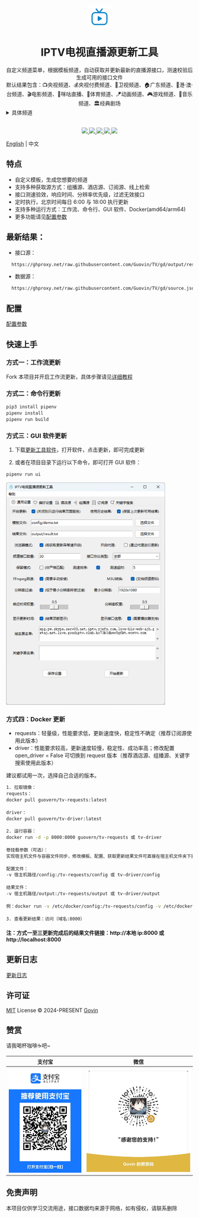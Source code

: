 <div align="center">
  <img src="./static/images/logo.png" alt="logo"/>
  <h1 align="center">IPTV电视直播源更新工具</h1>
</div>

<div align="center">自定义频道菜单，根据模板频道，自动获取并更新最新的直播源接口，测速校验后生成可用的接口文件</div>
<div align="center">默认结果包含：📺央视频道、💰央视付费频道、📡卫视频道、🏠广东频道、🌊港·澳·台频道、🎬电影频道、🎥咪咕直播、🏀体育频道、🪁动画频道、🎮游戏频道、🎵音乐频道、🏛经典剧场</div>

<details>
  <summary>具体频道</summary>
  <div>
  📺央视频道: CCTV-1, CCTV-2, CCTV-3, CCTV-4, CCTV-5, CCTV-5+, CCTV-6, CCTV-7, CCTV-8, CCTV-9, CCTV-10, CCTV-11, CCTV-12, CCTV-13, CCTV-14, CCTV-15, CCTV-16, CCTV-17, CETV1, CETV2, CETV4, CETV5
  </div>
  <br>
  <div>
  💰央视付费频道: 文化精品, 央视台球, 风云音乐, 第一剧场, 风云剧场, 怀旧剧场, 女性时尚, 高尔夫网球, 风云足球, 电视指南, 世界地理, 兵器科技
  </div>
  <br>
  <div>
  📡卫视频道: 广东卫视, 香港卫视, 浙江卫视, 湖南卫视, 北京卫视, 湖北卫视, 黑龙江卫视, 安徽卫视, 重庆卫视, 东方卫视, 东南卫视, 甘肃卫视, 广西卫视, 贵州卫视, 海南卫视, 河北卫视, 河南卫视, 吉林卫视, 江苏卫视, 江西卫视, 辽宁卫视, 内蒙古卫视, 宁夏卫视, 青海卫视, 山东卫视, 山西卫视, 陕西卫视, 四川卫视, 深圳卫视, 三沙卫视, 天津卫视, 西藏卫视, 新疆卫视, 云南卫视
  </div>
  <br>
  <div>
  🏠广东频道: 广东珠江, 广东体育, 广东新闻, 广东卫视, 大湾区卫视, 广州影视, 广州竞赛, 江门综合, 江门侨乡生活, 佛山综合, 深圳卫视, 汕头综合, 汕头经济, 汕头文旅, 茂名综合, 茂名公共
  </div>
  <br>
  <div>
  🌊港·澳·台: 翡翠台, 明珠台, 凤凰中文, 凤凰资讯, 凤凰香港, 凤凰卫视, TVBS亚洲, 香港卫视, 纬来体育, 纬来育乐, J2, Viutv, 三立台湾, 无线新闻, 三立新闻, 东森综合, 东森超视, 东森电影, Now剧集, Now华剧, 靖天资讯, 星卫娱乐, 卫视卡式
  </div>
  <br>
  <div>
  🎬电影频道: CHC家庭影院, CHC动作电影, CHC高清电影, 淘剧场, 淘娱乐, 淘电影, NewTV惊悚悬疑, NewTV动作电影, 黑莓电影, 纬来电影, 靖天映画, 靖天戏剧, 星卫娱乐, 艾尔达娱乐, 经典电影, IPTV经典电影, 天映经典, 无线星河, 星空卫视, 私人影院, 东森电影, 龙祥电影, 东森洋片, 东森超视
  </div>
  <br>
  <div>
  🎥咪咕直播: 咪咕直播1-45
  </div>
  <br>
  <div>
  🏀体育频道: CCTV-5, CCTV-5+, 广东体育, 纬来体育, 五星体育, 体育赛事, 劲爆体育, 爱体育, 超级体育, 精品体育, 广州竞赛, 深圳体育, 福建体育, 辽宁体育, 山东体育, 成都体育, 天津体育, 江苏体育, 安徽综艺体育, 吉林篮球, 睛彩篮球, 睛彩羽毛球, 睛彩广场舞, 风云足球, 足球频道, 魅力足球, 天元围棋, 快乐垂钓, JJ斗地主
  </div>
  <br>
  <div>
  🪁动画频道: 少儿动画, 卡酷动画, 动漫秀场, 新动漫, 青春动漫, 爱动漫, 中录动漫, 宝宝动画, CN卡通, 优漫卡通, 金鹰卡通, 睛彩少儿, 黑莓动画, 炫动卡通, 24H国漫热播, 浙江少儿, 河北少儿科教, 七龙珠, 火影忍者, 海绵宝宝, 中华小当家, 斗破苍穹玄幻剧, 猫和老鼠, 经典动漫, 蜡笔小新, 漫画解说
  </div>
  <br>
  <div>
  🎮游戏频道: 游戏风云, 游戏竞技, 电竞游戏, 海看电竞, 电竞天堂, 爱电竞
  </div>
  <br>
  <div>
  🎵音乐频道: CCTV-15, 风云音乐, 音乐现场, 音乐之声, 潮流音乐, 天津音乐, 音乐广播, 音乐调频广播
  </div>
  <br>
  <div>
  🏛经典剧场: 笑傲江湖, 天龙八部, 鹿鼎记, 仙剑奇侠传, 西游记, 三国演义, 水浒传, 新白娘子传奇, 天龙八部, 济公游记, 封神榜, 闯关东, 上海滩, 射雕英雄传
  </div>
</details>
<br>
<p align="center">
  <a href="https://github.com/Guovin/TV/releases/latest">
    <img src="https://img.shields.io/github/v/release/guovin/tv" />
  </a>
  <a href="https://www.python.org/">
    <img src="https://img.shields.io/badge/python-%20%3E%3D%203.8-47c219" />
  </a>
  <a href="https://github.com/Guovin/TV/releases/latest">
    <img src="https://img.shields.io/github/downloads/guovin/tv/total" />
  </a>
  <a href="https://hub.docker.com/repository/docker/guovern/tv-requests">
    <img src="https://img.shields.io/docker/pulls/guovern/tv-requests?label=docker:requests" />
  </a>
   <a href="https://hub.docker.com/repository/docker/guovern/tv-driver">
    <img src="https://img.shields.io/docker/pulls/guovern/tv-driver?label=docker:driver" />
  </a>
</p>

[English](./README_en.md) | 中文

## 特点

- 自定义模板，生成您想要的频道
- 支持多种获取源方式：组播源、酒店源、订阅源、线上检索
- 接口测速验效，响应时间、分辨率优先级，过滤无效接口
- 定时执行，北京时间每日 6:00 与 18:00 执行更新
- 支持多种运行方式：工作流、命令行、GUI 软件、Docker(amd64/arm64)
- 更多功能请见[配置参数](./docs/config.md)

## 最新结果：

- 接口源：

```bash
  https://ghproxy.net/raw.githubusercontent.com/Guovin/TV/gd/output/result.m3u
```

- 数据源：

```bash
  https://ghproxy.net/raw.githubusercontent.com/Guovin/TV/gd/source.json
```

## 配置

[配置参数](./docs/config.md)

## 快速上手

### 方式一：工作流更新

Fork 本项目并开启工作流更新，具体步骤请见[详细教程](./docs/tutorial.md)

### 方式二：命令行更新

```python
pip3 install pipenv
pipenv install
pipenv run build
```

### 方式三：GUI 软件更新

1. 下载[更新工具软件](https://github.com/Guovin/TV/releases)，打开软件，点击更新，即可完成更新

2. 或者在项目目录下运行以下命令，即可打开 GUI 软件：

```python
pipenv run ui
```

<img src="./docs/images/ui.png" alt="更新工具软件" title="更新工具软件" style="height:600px" />

### 方式四：Docker 更新

- requests：轻量级，性能要求低，更新速度快，稳定性不确定（推荐订阅源使用此版本）
- driver：性能要求较高，更新速度较慢，稳定性、成功率高；修改配置 open_driver = False 可切换到 request 版本（推荐酒店源、组播源、关键字搜索使用此版本）

建议都试用一次，选择自己合适的版本。

```bash
1. 拉取镜像：
requests：
docker pull guovern/tv-requests:latest

driver：
docker pull guovern/tv-driver:latest

2. 运行容器：
docker run -d -p 8000:8000 guovern/tv-requests 或 tv-driver

卷挂载参数（可选）：
实现宿主机文件与容器文件同步，修改模板、配置、获取更新结果文件可直接在宿主机文件夹下操作

配置文件：
-v 宿主机路径/config:/tv-requests/config 或 tv-driver/config

结果文件：
-v 宿主机路径/output:/tv-requests/output 或 tv-driver/output

例：docker run -v /etc/docker/config:/tv-requests/config -v /etc/docker/output:/tv-requests/output -d -p 8000:8000 guovern/tv-requests

3. 查看更新结果：访问（域名:8000）
```

#### 注：方式一至三更新完成后的结果文件链接：http://本地 ip:8000 或 http://localhost:8000

## 更新日志

[更新日志](./CHANGELOG.md)

## 许可证

[MIT](./LICENSE) License &copy; 2024-PRESENT [Govin](https://github.com/guovin)

## 赞赏

<div>请我喝杯咖啡☕️吧~</div>

| 支付宝                                    | 微信                                        |
| ----------------------------------------- | ------------------------------------------- |
| ![支付宝扫码](./static/images/alipay.jpg) | ![微信扫码](./static/images/appreciate.jpg) |

## 免责声明

本项目仅供学习交流用途，接口数据均来源于网络，如有侵权，请联系删除
